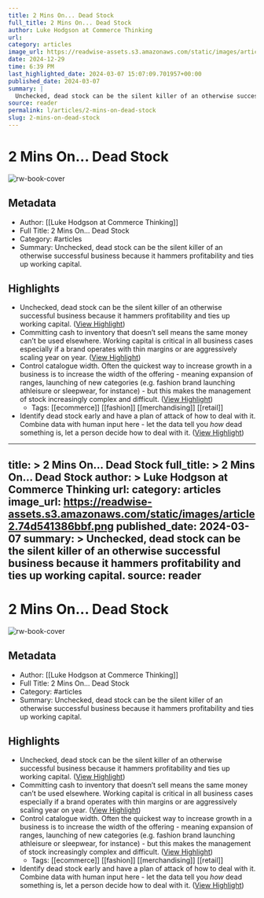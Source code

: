 ```yaml
---
title: 2 Mins On... Dead Stock
full_title: 2 Mins On... Dead Stock
author: Luke Hodgson at Commerce Thinking
url: 
category: articles
image_url: https://readwise-assets.s3.amazonaws.com/static/images/article2.74d541386bbf.png
date: 2024-12-29
time: 6:39 PM
last_highlighted_date: 2024-03-07 15:07:09.701957+00:00
published_date: 2024-03-07
summary: |
  Unchecked, dead stock can be the silent killer of an otherwise successful business because it hammers profitability and ties up working capital.
source: reader
permalink: l/articles/2-mins-on-dead-stock
slug: 2-mins-on-dead-stock
---
```

# 2 Mins On... Dead Stock

![rw-book-cover](https://readwise-assets.s3.amazonaws.com/static/images/article2.74d541386bbf.png)

## Metadata
- Author: [[Luke Hodgson at Commerce Thinking]]
- Full Title: 2 Mins On... Dead Stock
- Category: #articles
- Summary: Unchecked, dead stock can be the silent killer of an otherwise successful business because it hammers profitability and ties up working capital.

## Highlights
- Unchecked, dead stock can be the silent killer of an otherwise successful business because it hammers profitability and ties up working capital. ([View Highlight](https://read.readwise.io/read/01hrcq4j3gv8c5hevtkcmsbcnq))
- Committing cash to inventory that doesn’t sell means the same money can’t be used elsewhere. Working capital is critical in all business cases especially if a brand operates with thin margins or are aggressively scaling year on year. ([View Highlight](https://read.readwise.io/read/01hrcq5ax5cfb8ydkwj93xgqf6))
- Control catalogue width. Often the quickest way to increase growth in a business is to increase the width of the offering - meaning expansion of ranges, launching of new categories (e.g. fashion brand launching athleisure or sleepwear, for instance) - but this makes the management of stock increasingly complex and difficult. ([View Highlight](https://read.readwise.io/read/01hrcq6tn4g127wvdh2fp8cwhb))
    - Tags: [[ecommerce]] [[fashion]] [[merchandising]] [[retail]] 
- Identify dead stock early and have a plan of attack of how to deal with it. Combine data with human input here - let the data tell you *how* dead something is, let a person decide how to deal with it. ([View Highlight](https://read.readwise.io/read/01hrcq8chft9z27hxd9zrhrw2q))


---
title: >
  2 Mins On... Dead Stock
full_title: >
  2 Mins On... Dead Stock
author: >
  Luke Hodgson at Commerce Thinking
url: 
category: articles
image_url: https://readwise-assets.s3.amazonaws.com/static/images/article2.74d541386bbf.png
published_date: 2024-03-07
summary: >
  Unchecked, dead stock can be the silent killer of an otherwise successful business because it hammers profitability and ties up working capital.
source: reader
---
# 2 Mins On... Dead Stock

![rw-book-cover](https://readwise-assets.s3.amazonaws.com/static/images/article2.74d541386bbf.png)

## Metadata
- Author: [[Luke Hodgson at Commerce Thinking]]
- Full Title: 2 Mins On... Dead Stock
- Category: #articles
- Summary: Unchecked, dead stock can be the silent killer of an otherwise successful business because it hammers profitability and ties up working capital.

## Highlights
- Unchecked, dead stock can be the silent killer of an otherwise successful business because it hammers profitability and ties up working capital. ([View Highlight](https://read.readwise.io/read/01hrcq4j3gv8c5hevtkcmsbcnq))
- Committing cash to inventory that doesn’t sell means the same money can’t be used elsewhere. Working capital is critical in all business cases especially if a brand operates with thin margins or are aggressively scaling year on year. ([View Highlight](https://read.readwise.io/read/01hrcq5ax5cfb8ydkwj93xgqf6))
- Control catalogue width. Often the quickest way to increase growth in a business is to increase the width of the offering - meaning expansion of ranges, launching of new categories (e.g. fashion brand launching athleisure or sleepwear, for instance) - but this makes the management of stock increasingly complex and difficult. ([View Highlight](https://read.readwise.io/read/01hrcq6tn4g127wvdh2fp8cwhb))
    - Tags: [[ecommerce]] [[fashion]] [[merchandising]] [[retail]] 
- Identify dead stock early and have a plan of attack of how to deal with it. Combine data with human input here - let the data tell you *how* dead something is, let a person decide how to deal with it. ([View Highlight](https://read.readwise.io/read/01hrcq8chft9z27hxd9zrhrw2q))



